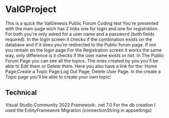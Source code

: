 # ValGProject
This is a quick the ValGenesis Public Forum Coding test
You're presented with the main page wich has 2 links one for login and one for registration.
For both you're only asked for a user name and a password (both fields required).
In the login screen it checks if the combination exists on the database and if it does you're redirected to the Public forum page. If not you remain on the login page
For the Registration screen it works the same way, only difference is it checks if the user name exists or not.
In The Public Forum Page you can see all the topics. The ones created by you you'll be able to Edit them or Delete them.
Here you also have a link for the: Home Page;Create a Topic Page;Log Out Page; Delete User Page.
In the create a Topic page you'll be able to create your own topic!

## Technical
Visual Studio Community 2022
Framework: .net 7.0
For the db creation I used the EntityFramework Migration (connectionString in appsettings)
